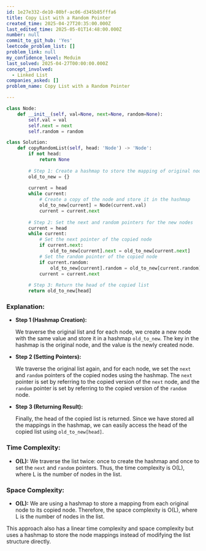 ```yaml
---
id: 1e27e332-de10-80bf-ac06-d345b85fffa6
title: Copy List with a Random Pointer
created_time: 2025-04-27T20:35:00.000Z
last_edited_time: 2025-05-01T14:48:00.000Z
number: null
commit_to_git_hub: 'Yes'
leetcode_problem_list: []
problem_link: null
my_confidence_level: Meduim
last_solved: 2025-04-27T00:00:00.000Z
concept_involved:
  - Linked List
companies_asked: []
problem_name: Copy List with a Random Pointer

---
```


```python
class Node:
    def __init__(self, val=None, next=None, random=None):
        self.val = val
        self.next = next
        self.random = random

class Solution:
    def copyRandomList(self, head: 'Node') -> 'Node':
        if not head:
            return None
        
        # Step 1: Create a hashmap to store the mapping of original nodes to copied nodes
        old_to_new = {}
        
        current = head
        while current:
            # Create a copy of the node and store it in the hashmap
            old_to_new[current] = Node(current.val)
            current = current.next
        
        # Step 2: Set the next and random pointers for the new nodes
        current = head
        while current:
            # Set the next pointer of the copied node
            if current.next:
                old_to_new[current].next = old_to_new[current.next]
            # Set the random pointer of the copied node
            if current.random:
                old_to_new[current].random = old_to_new[current.random]
            current = current.next
        
        # Step 3: Return the head of the copied list
        return old_to_new[head]

```

### **Explanation:**

*   **Step 1 (Hashmap Creation):**

    We traverse the original list and for each node, we create a new node with the same value and store it in a hashmap `old_to_new`. The key in the hashmap is the original node, and the value is the newly created node.

*   **Step 2 (Setting Pointers):**

    We traverse the original list again, and for each node, we set the `next` and `random` pointers of the copied nodes using the hashmap. The `next` pointer is set by referring to the copied version of the `next` node, and the `random` pointer is set by referring to the copied version of the `random` node.

*   **Step 3 (Returning Result):**

    Finally, the head of the copied list is returned. Since we have stored all the mappings in the hashmap, we can easily access the head of the copied list using `old_to_new[head]`.

### **Time Complexity:**

*   **O(L):** We traverse the list twice: once to create the hashmap and once to set the `next` and `random` pointers. Thus, the time complexity is O(L), where L is the number of nodes in the list.

### **Space Complexity:**

*   **O(L):** We are using a hashmap to store a mapping from each original node to its copied node. Therefore, the space complexity is O(L), where L is the number of nodes in the list.

This approach also has a linear time complexity and space complexity but uses a hashmap to store the node mappings instead of modifying the list structure directly.
